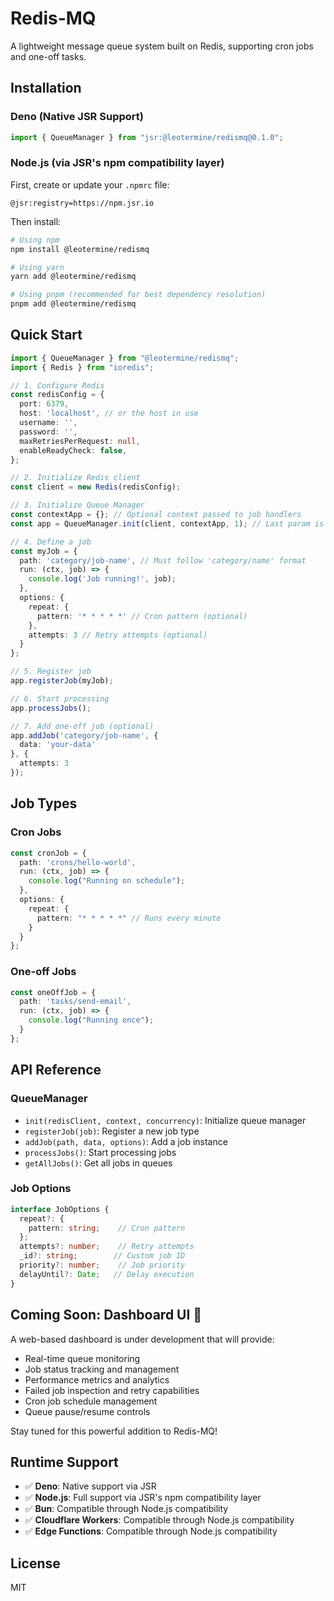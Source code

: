 # Redis-MQ

A lightweight message queue system built on Redis, supporting cron jobs and one-off tasks.

## Installation

### Deno (Native JSR Support)
```typescript
import { QueueManager } from "jsr:@leotermine/redismq@0.1.0";
```

### Node.js (via JSR's npm compatibility layer)
First, create or update your `.npmrc` file:
```
@jsr:registry=https://npm.jsr.io
```

Then install:
```bash
# Using npm
npm install @leotermine/redismq

# Using yarn
yarn add @leotermine/redismq

# Using pnpm (recommended for best dependency resolution)
pnpm add @leotermine/redismq
```

## Quick Start

```typescript
import { QueueManager } from "@leotermine/redismq";
import { Redis } from "ioredis";

// 1. Configure Redis
const redisConfig = {
  port: 6379,
  host: 'localhost', // or the host in use
  username: '',
  password: '',
  maxRetriesPerRequest: null,
  enableReadyCheck: false,
};

// 2. Initialize Redis client
const client = new Redis(redisConfig);

// 3. Initialize Queue Manager
const contextApp = {}; // Optional context passed to job handlers
const app = QueueManager.init(client, contextApp, 1); // Last param is concurrency

// 4. Define a job
const myJob = {
  path: 'category/job-name', // Must follow 'category/name' format
  run: (ctx, job) => {
    console.log('Job running!', job);
  },
  options: {
    repeat: {
      pattern: '* * * * *' // Cron pattern (optional)
    },
    attempts: 3 // Retry attempts (optional)
  }
};

// 5. Register job
app.registerJob(myJob);

// 6. Start processing
app.processJobs();

// 7. Add one-off job (optional)
app.addJob('category/job-name', {
  data: 'your-data'
}, {
  attempts: 3
});
```

## Job Types

### Cron Jobs
```typescript
const cronJob = {
  path: 'crons/hello-world',
  run: (ctx, job) => {
    console.log("Running on schedule");
  },
  options: {
    repeat: {
      pattern: "* * * * *" // Runs every minute
    }
  }
};
```

### One-off Jobs
```typescript
const oneOffJob = {
  path: 'tasks/send-email',
  run: (ctx, job) => {
    console.log("Running once");
  }
};
```

## API Reference

### QueueManager
- `init(redisClient, context, concurrency)`: Initialize queue manager
- `registerJob(job)`: Register a new job type
- `addJob(path, data, options)`: Add a job instance
- `processJobs()`: Start processing jobs
- `getAllJobs()`: Get all jobs in queues

### Job Options
```typescript
interface JobOptions {
  repeat?: {
    pattern: string;    // Cron pattern
  };
  attempts?: number;    // Retry attempts
  _id?: string;        // Custom job ID
  priority?: number;    // Job priority
  delayUntil?: Date;   // Delay execution
}
```

## Coming Soon: Dashboard UI 🚀

A web-based dashboard is under development that will provide:
- Real-time queue monitoring
- Job status tracking and management
- Performance metrics and analytics
- Failed job inspection and retry capabilities
- Cron job schedule management
- Queue pause/resume controls

Stay tuned for this powerful addition to Redis-MQ!

## Runtime Support

- ✅ **Deno**: Native support via JSR
- ✅ **Node.js**: Full support via JSR's npm compatibility layer
- ✅ **Bun**: Compatible through Node.js compatibility
- ✅ **Cloudflare Workers**: Compatible through Node.js compatibility
- ✅ **Edge Functions**: Compatible through Node.js compatibility

## License

MIT
